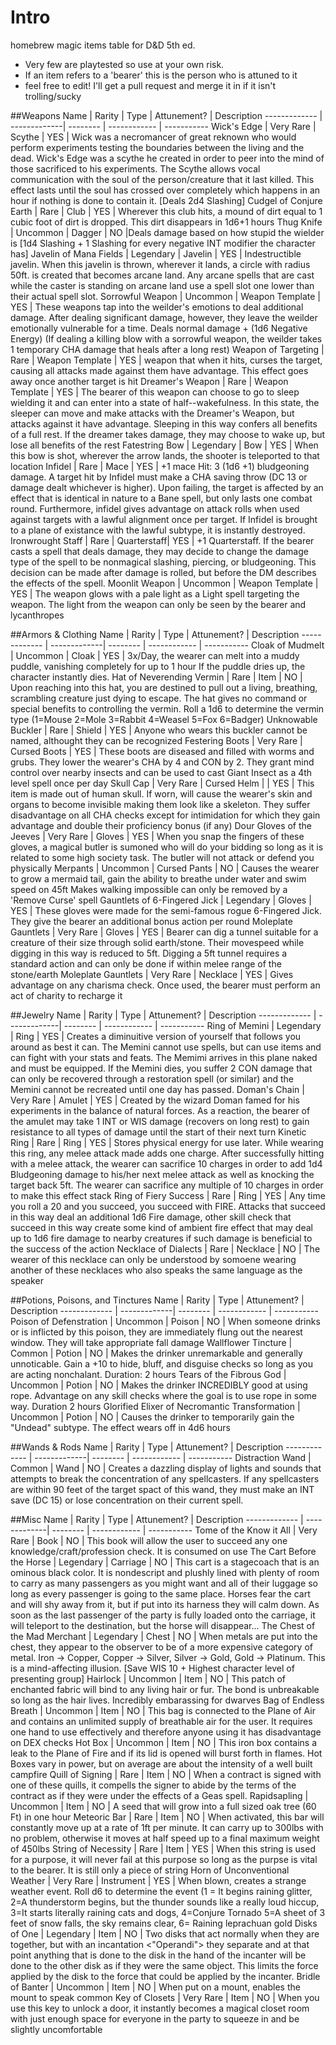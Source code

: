 # Intro

homebrew magic items table for D&D 5th ed. 

* Very few are playtested so use at your own risk.
* If an item refers to a 'bearer' this is the person who is attuned to it
* feel free to edit! I'll get a pull request and merge it in if it isn't trolling/sucky

##Weapons
Name          |   Rarity    | Type | Attunement? | Description
------------- | -------------| -------- | ------------ | -----------
Wick's Edge | Very Rare | Scythe | YES | Wick was a necromancer of great reknown who would perform experiments testing the boundaries between the living and the dead. Wick's Edge was a scythe he created in order to peer into the mind of those sacrificed to his experiments. The Scythe allows vocal communication with the soul of the person/creature that it last killed. This effect lasts until the soul has crossed over completely which happens in an hour if nothing is done to contain it. [Deals 2d4 Slashing]
Cudgel of Conjure Earth | Rare | Club | YES | Wherever this club hits, a mound of dirt equal to 1 cubic foot of dirt is dropped. This dirt disappears in 1d6+1 hours
Thug Knife | Uncommon | Dagger | NO |Deals damage based on how stupid the wielder is [1d4 Slashing + 1 Slashing for every negative INT modifier the character has]
Javelin of Mana Fields | Legendary | Javelin | YES | Indestructible javelin. When this javelin is thrown, wherever it lands, a circle with radius 50ft. is created that becomes arcane land. Any arcane spells that are cast while the caster is standing on arcane land use a spell slot one lower than their actual spell slot.
Sorrowful Weapon | Uncommon | Weapon Template | YES | These weapons tap into the weilder's emotions to deal additional damage. After dealing significant damage, however, they leave the weilder emotionally vulnerable for a time. Deals normal damage + (1d6 Negative Energy) (If dealing a killing blow with a sorrowful weapon, the weilder takes 1 temporary CHA damage that heals after a long rest)
Weapon of Targeting | Rare | Weapon Template | YES | weapon that when it hits, curses the target, causing all attacks made against them have advantage. This effect goes away once another target is hit
Dreamer's Weapon | Rare | Weapon Template | YES | The bearer of this weapon can choose to go to sleep wielding it and can enter into a state of half--wakefulness. In this state, the sleeper can move and make attacks with the Dreamer's Weapon, but attacks against it have advantage. Sleeping in this way confers all benefits of a full rest. If the dreamer takes damage, they may choose to wake up, but lose all benefits of the rest
Fatestring Bow | Legendary | Bow | YES | When this bow is shot, wherever the arrow lands, the shooter is teleported to that location
Infidel | Rare | Mace | YES |  +1 mace Hit: 3 (1d6 +1) bludgeoning damage. A target hit by Infidel must make a CHA saving throw (DC 13 or damage dealt whichever is higher). Upon failing, the target is affected by an effect that is identical in nature to a Bane spell, but only lasts one combat round. Furthermore, infidel gives advantage on attack rolls when used against targets with a lawful alignment once per target. If Infidel is brought to a plane of existance with the lawful subtype, it is instantly destroyed.
Ironwrought Staff | Rare | Quarterstaff| YES | +1 Quarterstaff. If the bearer casts a spell that deals damage, they may decide to change the damage type of the spell to be nonmagical slashing, piercing, or bludgeoning. This decision can be made after damage is rolled, but before the DM describes the effects of the spell.
Moonlit Weapon | Uncommon | Weapon Template | YES | The weapon glows with a pale light as a Light spell targeting the weapon. The light from the weapon can only be seen by the bearer and lycanthropes

##Armors & Clothing
Name          |   Rarity    | Type | Attunement? | Description
------------- | -------------| -------- | ------------ | -----------
Cloak of Mudmelt | Uncommon | Cloak | YES | 3x/Day, the wearer can melt into a muddy puddle, vanishing completely for up to 1 hour If the puddle dries up, the character instantly dies.
Hat of Neverending Vermin | Rare | Item | NO | Upon reaching into this hat, you are destined to pull out a living, breathing, scrambling creature just dying to escape. The hat gives no command or special benefits to controlling the vermin. Roll a 1d6 to determine the vermin type (1=Mouse 2=Mole 3=Rabbit 4=Weasel 5=Fox 6=Badger)
Unknowable Buckler | Rare | Shield | YES | Anyone who wears this buckler cannot be named, althought they can be recognized
Festering Boots | Very Rare | Cursed Boots | YES | These boots are diseased and filled with worms and grubs. They lower the wearer's CHA by 4 and CON by 2. They grant mind control over nearby insects and can be used to cast Giant Insect as a 4th level spell once per day
Skull Cap | Very Rare | Cursed Helm | | YES | This item is made out of human skull. If worn, will cause the wearer's skin and organs to become invisible making them look like a skeleton. They suffer disadvantage on all CHA checks except for intimidation for which they gain advantage and double their proficiency bonus (if any)
Dour Gloves of the Jeeves | Very Rare | Gloves | YES | When you snap the fingers of these gloves, a magical butler is sumoned who will do your bidding so long as it is related to some high society task. The butler will not attack or defend you physically
Merpants | Uncommon | Cursed Pants | NO | Causes the wearer to grow a mermaid tail, gain the ability to breathe under water and swim speed on 45ft Makes walking impossible can only be removed by a 'Remove Curse' spell
Gauntlets of 6-Fingered Jick | Legendary | Gloves | YES | These gloves were made for the semi-famous rogue 6-Fingered Jick. They give the bearer an additional bonus action per round
Moleplate Gauntlets | Very Rare | Gloves | YES | Bearer can dig a tunnel suitable for a creature of their size through solid earth/stone. Their movespeed while digging in this way is reduced to 5ft. Digging a 5ft tunnel requires a standard action and can only be done if within melee range of the stone/earth
Moleplate Gauntlets | Very Rare | Necklace | YES | Gives advantage on any charisma check. Once used, the bearer must perform an act of charity to recharge it



##Jewelry
Name          |   Rarity    | Type | Attunement? | Description
------------- | -------------| -------- | ------------ | -----------
Ring of Memini | Legendary | Ring | YES | Creates a diminuitive version of yourself that follows you around as best it can. The Memini cannot use spells, but can use items and can fight with your stats and feats. The Memimi arrives in this plane naked and must be equipped. If the Memini dies, you suffer 2 CON damage that can only be recovered through a restoration spell (or similar) and the Memini cannot be recreated until one day has passed.
Doman's Chain | Very Rare | Amulet | YES | Created by the wizard Doman famed for his experiments in the balance of natural forces. As a reaction, the bearer of the amulet may take 1 INT or WIS damage (recovers on long rest) to gain resistance to all types of damage until the start of their next turn
Kinetic Ring | Rare | Ring | YES | Stores physical energy for use later. While wearing this ring, any melee attack made adds one charge. After successfully hitting with a melee attack, the wearer can sacrifice 10 charges in order to add 1d4 Bludgeoning damage to his/her next melee attack as well as knocking the target back 5ft. The wearer can sacrifice any multiple of 10 charges in order to make this effect stack
Ring of Fiery Success | Rare | Ring | YES | Any time you roll a 20 and you succeed, you succeed with FIRE. Attacks that succeed in this way deal an additional 1d6 Fire damage, other skill check that succeed in this way create some kind of ambient fire effect that may deal up to 1d6 fire damage to nearby creatures if such damage is beneficial to the success of the action
Necklace of Dialects | Rare | Necklace | NO | The wearer of this necklace can only be understood by somoene wearing another of these necklaces who also speaks the same language as the speaker


##Potions, Poisons, and Tinctures
Name          |   Rarity    | Type | Attunement? | Description
------------- | -------------| -------- | ------------ | -----------
Poison of Defenstration | Uncommon | Poison | NO | When someone drinks or is inflicted by this poison, they are immediately flung out the nearest window. They will take appropriate fall damage
Wallflower Tincture | Common | Potion | NO | Makes the drinker unremarkable and generally unnoticable. Gain a +10 to hide, bluff, and disguise checks so long as you are acting nonchalant. Duration: 2 hours
Tears of the Fibrous God | Uncommon | Potion | NO | Makes the drinker INCREDIBLY good at using rope. Advantage on any skill checks where the goal is to use rope in some way. Duration 2 hours
Glorified Elixer of Necromantic Transformation | Uncommon | Potion | NO | Causes the drinker to temporarily gain the "Undead" subtype. The effect wears off in 4d6 hours


##Wands & Rods
Name          |   Rarity    | Type | Attunement? | Description
------------- | -------------| -------- | ------------ | -----------
Distraction Wand | Common | Wand | NO | Creates a dazzling display of lights and sounds that attempts to break the concentration of any spellcasters. If any spellcasters are within 90 feet of the target spact of this wand, they must make an INT save (DC 15) or lose concentration on their current spell. 


##Misc
Name          |   Rarity    | Type | Attunement? | Description
------------- | -------------| -------- | ------------ | -----------
Tome of the Know it All | Very Rare | Book | NO | This book will allow the user to succeed any one knowledge/craft/profession check. It is consumed on use
The Cart Before the Horse  | Legendary | Carriage | NO | This cart is a stagecoach that is an ominous black color. It is nondescript and plushly lined with plenty of room to carry as many passengers as you might want and all of their luggage so long as every passenger is going to the same place. Horses fear the cart and will shy away from it, but if put into its harness they will calm down. As soon as the last passenger of the party is fully loaded onto the carriage, it will teleport to the destination, but the horse will disappear...
The Chest of the Mad Merchant | Legendary | Chest | NO | When metals are put into the chest, they appear to the observer to be of a more expensive category of metal. Iron -> Copper, Copper -> Silver, Silver -> Gold, Gold -> Platinum. This is a mind-affecting illusion. [Save WIS 10 + Highest character level of presenting group]
Hairlock | Uncommon | Item | NO | This patch of enchanted fabric will bind to any living hair or fur. The bond is unbreakable so long as the hair lives. Incredibly embarassing for dwarves
Bag of Endless Breath | Uncommon | Item | NO | This bag is connected to the Plane of Air and contains an unlimited supply of breathable air for the user. It requires one hand to use effectively and therefore anyone using it has disadvantage on DEX checks
Hot Box | Uncommon | Item | NO | This iron box contains a leak to the Plane of Fire and if its lid is opened will burst forth in flames. Hot Boxes vary in power, but on average are about the intensity of a well built campfire
Quill of Signing | Rare | Item | NO | When a contract is signed with one of these quills, it compells the signer to abide by the terms of the contract as if they were under the effects of a Geas spell.
Rapidsapling | Uncommon | Item | NO | A seed that will grow into a full sized oak tree (60 Ft) in one hour
Meteoric Bar | Rare | Item | NO | When activated, this bar will constantly move up at a rate of 1ft per minute. It can carry up to 300lbs with no problem, otherwise it moves at half speed up to a final maximum weight of 450lbs
String of Necessity | Rare | Item | YES | When this string is used for a purpose, it will never fail at this purpose so long as the purpse is vital to the bearer. It is still only a piece of string
Horn of Unconventional Weather | Very Rare | Instrument | YES | When blown, creates a strange weather event. Roll d6 to determine the event (1 = It begins raining glitter, 2=A thunderstorm begins, but the thunder sounds like a really loud hiccup, 3=It starts literally raining cats and dogs, 4=Conjure Tornado 5=A sheet of 3 feet of snow falls, the sky remains clear, 6= Raining leprachuan gold
Disks of One | Legendary | Item | NO | Two disks that act normally when they are together, but with an incantation <"Operandi"> they separate and at that point anything that is done to the disk in the hand of the incanter will be done to the other disk as if they were the same object. This limits the force applied by the disk to the force that could be applied by the incanter.
Bridle of Banter | Uncommon | Item | NO | When put on a mount, enables the mount to speak common
Key of Closets | Very Rare | Item | NO | When you use this key to unlock a door, it instantly becomes a magical closet room with just enough space for everyone in the party to squeeze in and be slightly uncomfortable


